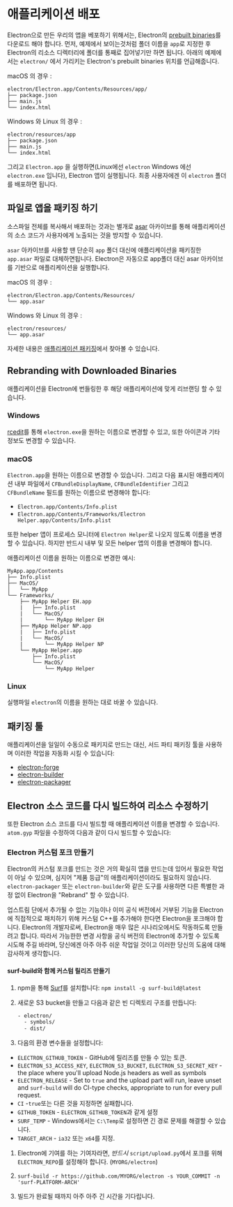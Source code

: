 # 애플리케이션 배포

Electron으로 만든 우리의 앱을 베포하기 위해서는, Electron의 [prebuilt binaries](https://github.com/electron/electron/releases)를 다운로드 해야 합니다. 먼저, 예제에서 보이는것처럼 폴더 이름을 `app`로 지정한 후 Electron의 리소스 디렉터리에 폴더를 통째로 집어넣기만 하면 됩니다. 아래의 예제에서는 `electron/` 에서 가리키는 Electron's prebuilt binaries 위치를 언급해줍니다.

macOS 의 경우 : 

```text
electron/Electron.app/Contents/Resources/app/
├── package.json
├── main.js
└── index.html

```

Windows 와 Linux 의 경우 :

```text
electron/resources/app
├── package.json
├── main.js
└── index.html
```

그리고 `Electron.app` 을 실행하면(Linux에선 `electron` Windows 에선 `electron.exe` 입니다), Electron 앱이 실행됩니다. 최종 사용자에겐 이 `electron` 폴더를 배포하면 됩니다.

## 파일로 앱을 패키징 하기

소스파일 전체를 복사해서 배포하는 것과는 별개로 [asar](https://github.com/electron/asar) 아카이브를 통해 애플리케이션의 소스 코드가 사용자에게 노출되는 것을 방지할 수 있습니다.

`asar` 아카이브를 사용할 땐 단순히 `app` 폴더 대신에 애플리케이션을 패키징한 `app.asar` 파일로 대체하면됩니다. Electron은 자동으로 app폴더 대신 asar 아카이브를 기반으로 애플리케이션을 실행합니다.

macOS 의 경우 : 

```text
electron/Electron.app/Contents/Resources/
└── app.asar
```

Windows 와 Linux 의 경우 :

```text
electron/resources/
└── app.asar
```

자세한 내용은 [애플리케이션 패키징](application-packaging.md)에서 찾아볼 수 있습니다.

## Rebranding with Downloaded Binaries

애플리케이션을 Electron에 번들링한 후 해당 애플리케이션에 맞게 리브랜딩 할 수 있습니다.

### Windows

[rcedit](https://github.com/atom/rcedit)를 통해 `electron.exe`을 원하는 이름으로 변경할 수 있고, 또한 아이콘과 기타 정보도 변경할 수 있습니다.

### macOS

`Electron.app`을 원하는 이름으로 변경할 수 있습니다. 그리고 다음 표시된 애플리케이션 내부 파일에서 `CFBundleDisplayName`, `CFBundleIdentifier` 그리고 `CFBundleName` 필드를 원하는 이름으로 변경해야 합니다:

* `Electron.app/Contents/Info.plist`
* `Electron.app/Contents/Frameworks/Electron Helper.app/Contents/Info.plist`

또한 helper 앱이 프로세스 모니터에 `Electron Helper`로 나오지 않도록 이름을 변경할 수 있습니다. 하지만 반드시 내부 및 모든 helper 앱의 이름을 변경해야 합니다.

애플리케이션 이름을 원하는 이름으로 변경한 예시:

```text
MyApp.app/Contents
├── Info.plist
├── MacOS/
│   └── MyApp
└── Frameworks/
    ├── MyApp Helper EH.app
    |   ├── Info.plist
    |   └── MacOS/
    |       └── MyApp Helper EH
    ├── MyApp Helper NP.app
    |   ├── Info.plist
    |   └── MacOS/
    |       └── MyApp Helper NP
    └── MyApp Helper.app
        ├── Info.plist
        └── MacOS/
            └── MyApp Helper
```

### Linux

실행파일 `electron`의 이름을 원하는 대로 바꿀 수 있습니다.

## 패키징 툴

애플리케이션을 일일이 수동으로 패키지로 만드는 대신, 서드 파티 패키징 툴을 사용하며 이러한 작업을 자동화 시킬 수 있습니다:

* [electron-forge](https://github.com/electron-userland/electron-forge)
* [electron-builder](https://github.com/electron-userland/electron-builder)
* [electron-packager](https://github.com/electron-userland/electron-packager)

## Electron 소스 코드를 다시 빌드하여 리소스 수정하기

또한 Electron 소스 코드를 다시 빌드할 때 애플리케이션 이름을 변경할 수 있습니다. `atom.gyp` 파일을 수정하여 다음과 같이 다시 빌드할 수 있습니다:

### Electron 커스텀 포크 만들기

Electron의 커스텀 포크를 만드는 것은 거의 확실히 앱을 만드는데 있어서 필요한 작업이 아닐 수 있으며, 심지어 "제품 등급"의 애플리케이션이라도 필요하지 않습니다. `electron-packager` 또는 `electron-builder`와 같은 도구를 사용하면 다른 특별한 과정 없이 Electron을 "Rebrand" 할 수 있습니다.

업스트림 단에서 추가될 수 없는 기능이나 이미 공식 버전에서 거부된 기능을 Electron에 직접적으로 패치하기 위해 커스텀 C++를 추가해야 한다면 Electron을 포크해야 합니다. Electron의 개발자로써, Electron을 매우 많은 시나리오에서도 작동하도록 만들려고 합니다. 따라서 가능한한 변경 사항을 공식 버전의 Electron에 추가할 수 있도록 시도해 주길 바라며, 당신에겐 아주 아주 쉬운 작업일 것이고 이러한 당신의 도움에 대해 감사하게 생각합니다. 

#### surf-build와 함께 커스텀 릴리즈 만들기

1. npm을 통해 [Surf](https://github.com/surf-build/surf)를 설치합니다: `npm install -g surf-build@latest`

2. 새로운 S3 bucket을 만들고 다음과 같은 빈 디렉토리 구조를 만듭니다:
    
    ```sh
    - electron/
      - symbols/
      - dist/
    ```

3. 다음의 환경 변수들을 설정합니다:

* `ELECTRON_GITHUB_TOKEN` - GitHub에 릴리즈를 만들 수 있는 토큰.
* `ELECTRON_S3_ACCESS_KEY`, `ELECTRON_S3_BUCKET`, `ELECTRON_S3_SECRET_KEY` - the place where you'll upload Node.js headers as well as symbols
* `ELECTRON_RELEASE` - Set to `true` and the upload part will run, leave unset and `surf-build` will do CI-type checks, appropriate to run for every pull request.
* `CI` -`true`또는 다른 것을 지정하면 실패합니다.
* `GITHUB_TOKEN` - `ELECTRON_GITHUB_TOKEN`과 같게 설정
* `SURF_TEMP` - Windows에서는 `C:\Temp`로 설정하면 긴 경로 문제를 해결할 수 있습니다.
* `TARGET_ARCH` - `ia32` 또는 `x64`를 지정.

1. Electron에 기여를 하는 기여자라면, *반드시* `script/upload.py`에서 포크를 위해 `ELECTRON_REPO`를 설정해야 합니다. (`MYORG/electron`)

2. `surf-build -r https://github.com/MYORG/electron -s YOUR_COMMIT -n 'surf-PLATFORM-ARCH'`

3. 빌드가 완료될 때까지 아주 아주 긴 시간을 기다립니다.